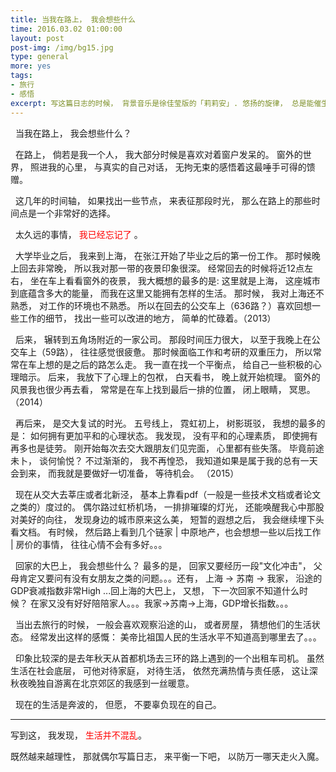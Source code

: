 ```yaml
---
title: 当我在路上， 我会想些什么
time: 2016.03.02 01:00:00
layout: post
post-img: /img/bg15.jpg
type: general
more: yes
tags:
- 旅行
- 感悟
excerpt: 写这篇日志的时候， 背景音乐是徐佳莹版的「莉莉安」. 悠扬的旋律， 总是能催生出无限的思绪。<br><br>记得我12年左右， 差不多大三的样子， 那时候特别喜欢写一些感悟， 还有一些比较思辨的文章。 有好几次， 整栋楼都熄灯睡觉了， 我坐在电脑前面， 对着电脑屏幕发呆， 感悟这浮生， 然后一字一字写下来。 这些文字要么是记录活过的证据， 要么是提醒自己要保持某一种价值观。<br><br>后来生活渐渐越来越忙碌， 时间越来越紧张， 目标也越来越明确。 我再也不去写一些文字记录感悟了， 一方面太懒， 不愿意花时间；一方面又觉得这些文字大都是无病呻吟， 隔空瘙痒， 没有什么实际的意义。 直到最近， 我发现自己渐渐的有些迷失了， 我甚至开始记不清以前的事情， 记忆开始不断出现断点。 生活已经彻底被眼前的13英寸的屏幕， 还有那些理不清也理不玩的逻辑游戏占领了， 再也不会像以前那样， 还有--诗和远方。 <br><br> <span style="color:red">不想以忙碌作为借口， 将浪漫与理想埋葬。</span>
---
```



&nbsp;&nbsp;当我在路上， 我会想些什么？ 

&nbsp;&nbsp;在路上， 倘若是我一个人， 我大部分时候是喜欢对着窗户发呆的。 窗外的世界， 照进我的心里， 与真实的自己对话， 无拘无束的感悟着这最唾手可得的馈赠。 

&nbsp;&nbsp;这几年的时间轴， 如果找出一些节点， 来表征那段时光， 那么在路上的那些时间点是一个非常好的选择。

&nbsp;&nbsp;太久远的事情， <span style="color:red"> 我已经忘记了 </span>。 

&nbsp;&nbsp;大学毕业之后， 我来到上海， 在张江开始了毕业之后的第一份工作。 那时候晚上回去非常晚， 所以我对那一带的夜景印象很深。 经常回去的时候将近12点左右， 坐在车上看看窗外的夜景， 我大概想的最多的是: 这里就是上海， 这座城市到底蕴含多大的能量， 而我在这里又能拥有怎样的生活。 那时候， 我对上海还不熟悉， 对工作的环境也不熟悉。 所以在回去的公交车上（636路？）喜欢回想一些工作的细节， 找出一些可以改进的地方， 简单的忙碌着。（2013）

&nbsp;&nbsp;后来， 辗转到五角场附近的一家公司。 那段时间压力很大， 以至于我晚上在公交车上（59路）， 往往感觉很疲惫。 那时候面临工作和考研的双重压力， 所以常常在车上想的是之后的路怎么走。 我一直在找一个平衡点， 给自己一些积极的心理暗示。 后来， 我放下了心理上的包袱， 白天看书， 晚上就开始梳理。 窗外的风景我也很少再去看， 常常是在车上找到最后一排的位置， 闭上眼睛， 冥思。（2014）

&nbsp;&nbsp;再后来， 是交大复试的时光。 五号线上， 霓虹初上， 树影斑驳， 我想的最多的是： 如何拥有更加平和的心理状态。 我发现， 没有平和的心理素质， 即使拥有再多也是徒劳。 刚开始每次去交大跟朋友们见完面， 心里都有些失落。 毕竟前途未卜， 谈何愉悦？ 不过渐渐的， 我不再惶恐， 我知道如果是属于我的总有一天会到来， 而我就是要做好一切准备， 等待机会。 （2015）

&nbsp;&nbsp;现在从交大去莘庄或者北新泾， 基本上靠看pdf（一般是一些技术文档或者论文之类的）度过的。 偶尔路过虹桥机场， 一排排璀璨的灯光， 还能唤醒我心中那股对美好的向往， 发现身边的城市原来这么美， 短暂的遐想之后， 我会继续埋下头看文档。 有时候， 然后路上看到几个链家 | 中原地产，也会想想一些以后找工作 | 房价的事情， 往往心情不会有多好。。。

&nbsp;&nbsp;回家的大巴上， 我会想些什么？ 最多的是， 回家又要经历一段"文化冲击"， 父母肯定又要问有没有女朋友之类的问题。。。还有， 上海 -> 苏南 -> 我家， 沿途的GDP衰减指数非常High ...回上海的大巴上， 又想， 下一次回家不知道什么时候？ 在家又没有好好陪陪家人。。。我家->苏南->上海，GDP增长指数。。。

&nbsp;&nbsp;当出去旅行的时候， 一般会喜欢观察沿途的山， 或者房屋， 猜想他们的生活状态。 经常发出这样的感慨： 美帝比祖国人民的生活水平不知道高到哪里去了。。。

&nbsp;&nbsp;印象比较深的是去年秋天从首都机场去三环的路上遇到的一个出租车司机。 虽然生活在社会底层， 可他对待家庭， 对待生活， 依然充满热情与责任感， 这让深秋夜晚独自游离在北京郊区的我感到一丝暖意。 

&nbsp;&nbsp;现在的生活是奔波的， 但愿， 不要辜负现在的自己。 


---
写到这， 我发现， <span style="color:red">生活并不混乱</span>。

既然越来越理性， 那就偶尔写篇日志， 来平衡一下吧， 以防万一哪天走火入魔。



